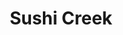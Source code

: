 ---
layout: place
title: "Sushi Creek"
permalink: /arizona/queen-creek/sushi-creek.html
stateAbbr: AZ
stateName: Arizona
cityName: Queen Creek
seo:
  name: "Sushi Creek"
  type: Restaurant
  links: null
description: "Sushi Creek serves delicious sushi in Queen Creek, Arizona. Try fresh Japanese dishes for a great dining experience. "
place_id: ChIJQ1I4SzxNKocRTf90qpVgWtQ
photos:
  - name: >-
      places/ChIJQ1I4SzxNKocRTf90qpVgWtQ/photos/AeeoHcKb6S8uk6OG6rn07W4Os55mMUXGE8kh80pVEATejJf0pJ8N8sKwCoyJJItCmnDbV0zxKbQpn0lNeXG7WeR53wIZwsG8v28fkR9wTxCcBQdBmWM5m3mKgzrK5NxNKk_Do1erelSYRBSWqN9ZdJChKDmJWLZsVqSEfOAdcI_-pJ-UqQr2-hupMdrdGrj3ShCVVUgBg4_5FHp_h-c2zXpA33c4igylWprc4mgPs-gSzCop5vriqghtS06oL_ilPEjJRF-lYRxBGEUjAX-3dQxIYeJSCBtidr6vlinD58Kk-saZBqzKtKNBfYybGkUp_RI_LF4y-6aoqNOiA8ka3R5BDcg2iTsOAAl_t3uGJLmHRvx--NhZR8t1fJMvMosg78ndK8T4pFElxBp8R7j8fMBi6k9NL7Vz8X_GGawtw19a_sG3578
    widthPx: 3699
    heightPx: 2774
    authorAttributions:
      - displayName: Conrad M
        uri: https://maps.google.com/maps/contrib/106771368853613295067
        photoUri: >-
          https://lh3.googleusercontent.com/a-/ALV-UjWkzEAm0nVkFVu4bB0TPxTLnfJbrUu5nZM3zhwCKzeaTtgskxIb=s100-p-k-no-mo
    flagContentUri: >-
      https://www.google.com/local/imagery/report/?cb_client=maps_api_places.places_api&image_key=!1e10!2sCIHM0ogKEICAgIDekNHo5AE&hl=en-US
    googleMapsUri: >-
      https://www.google.com/maps/place//data=!3m4!1e2!3m2!1sCIHM0ogKEICAgIDekNHo5AE!2e10!4m2!3m1!1s0x872a4d3c4b385243:0xd45a6095aa74ff4d
  - name: >-
      places/ChIJQ1I4SzxNKocRTf90qpVgWtQ/photos/AeeoHcJIdfzXZ4XVh3NxwTPO5-Y_WhRiBazxwWv94a_GVOTMMC3S0chmUHAGrglddLz9Cn_vrdxv_epgwVOZ_cQg38fEkIoIi7M3aAUHAHj6EigIsWfurhlBKFs4K_ZTYfW7ZE4No7hYt5FRkJ1nFH92bKVASHfnoUQNfSsfak3jNg9lncS7Y7VkW0i_W4_p87J8K-BHl0h-JjPnFV3NK2Av1eUT7JAQCg4ayeobn1tr14PJRrwqJ9WRZKDXfhyjNiQbMFAy5h8W3uoCHcXjWXzYWiv4mZyo_sX2ur_HxiOziOqdtNlO1AeSLfDyLZ09jvy5mC63Goo5iXNgnJqTQlwNTsFPNQfXLaN1z3pNFOIyRHTvShfJzMcwPr96rBGQt_BU4ouU3zvQmvYwCMLzaGbhrKzrOPUcufIHLda_sRFw0SFSm-4C
    widthPx: 4800
    heightPx: 2700
    authorAttributions:
      - displayName: Ashley N
        uri: https://maps.google.com/maps/contrib/108003460419012834556
        photoUri: >-
          https://lh3.googleusercontent.com/a-/ALV-UjUJp4nUhdBW0ySgNDnyrytxhVmkGLdUUKbOItRkPxiE9G61NvHo0w=s100-p-k-no-mo
    flagContentUri: >-
      https://www.google.com/local/imagery/report/?cb_client=maps_api_places.places_api&image_key=!1e10!2sCIHM0ogKEICAgIDEgsbTugE&hl=en-US
    googleMapsUri: >-
      https://www.google.com/maps/place//data=!3m4!1e2!3m2!1sCIHM0ogKEICAgIDEgsbTugE!2e10!4m2!3m1!1s0x872a4d3c4b385243:0xd45a6095aa74ff4d
  - name: >-
      places/ChIJQ1I4SzxNKocRTf90qpVgWtQ/photos/AeeoHcKoES0imUs5euw-EFnIxTW-ht9dOSBpI51n7XGwIF9x_j3BULp1jQp0J_QFebWhFOr3DWwXjU2JmH9wRCawFT4I6Jh2EFXV5Tp9jJBsGPdgBP6LbpF0AguZdNNhDD2iX3Bl0IuJsIeiZvDcBxL9V3lL-qso9PedtwVI-AFDUCUVdC8AQZb06u8qAGKHNVNkb9t9lOYcdfgO1rRrtzydDJ4yZtY9tGiAIvxKD0KCQDEcHdd7TC0S7iqlvTuDOC_1oHs-d-n2bsrmgXqOQHhNacv1Eb_m2FUScvH0hOVQ8fr8CZSa0UFJ8geIL-VtnkbF4WSBURh-ELGWa8qcULrouwDxNZwRaiXUscuwsbUTxpNYhL7oI3Uq0Wo409Whe0PKRvFa1TZwbsgtUTGJbs0bok5jYOhmb4MqzvFdRko4gIVTnz2y
    widthPx: 4032
    heightPx: 3024
    authorAttributions:
      - displayName: David Fagan
        uri: https://maps.google.com/maps/contrib/106906094790833888709
        photoUri: >-
          https://lh3.googleusercontent.com/a-/ALV-UjVNYkXDxb0GkvOHS21_P4Bf77CzkhaaFAp06cU3oP7f5-spqYKh=s100-p-k-no-mo
    flagContentUri: >-
      https://www.google.com/local/imagery/report/?cb_client=maps_api_places.places_api&image_key=!1e10!2sCIHM0ogKEICAgIDDgrCCuQE&hl=en-US
    googleMapsUri: >-
      https://www.google.com/maps/place//data=!3m4!1e2!3m2!1sCIHM0ogKEICAgIDDgrCCuQE!2e10!4m2!3m1!1s0x872a4d3c4b385243:0xd45a6095aa74ff4d
  - name: >-
      places/ChIJQ1I4SzxNKocRTf90qpVgWtQ/photos/AeeoHcIkkavMfGvZ5OwEiSp3WVE5_dnUWCBwlVYnvvNZ-Eg8cZwZwy_HADT33DpNxzcmyTlWZqXHVScnsGi8jTwJRgOPW--CFA-fe44xSCd7RBoa4mlVZ6Aw0vIyi6mAlMW8bvpv5IHS918mq2-La9_WGahBiaQ47m3E90EB2afnsHzN6Anqyc8xuCeviYIJFRn_Sw_hBv5mM5ugDy34dcQyE6wqBU2HoyLkLmet9tsNoAMUqkFjUqMDf-V4azTwNpBgU63HmtZGOCzT0boEqkSq-IaloLDPvlEWzUsz-T6wXoDzdf-FOrzlQVzCyORq418oDzmKcgUofmGTX-lEJSYAEu7aTjtKbKwfa42TsjbeDfnLiyYSthhgaxcTOuDuXdH6PubMnesSPISfBz394asqWEjJMJXVdKvQW9aG0PLqAAI
    widthPx: 3000
    heightPx: 4000
    authorAttributions:
      - displayName: Isis Bluu
        uri: https://maps.google.com/maps/contrib/117813178572818090738
        photoUri: >-
          https://lh3.googleusercontent.com/a-/ALV-UjU-zI4eWQhHTUE6MKLiXkvlLxxH338FPt0cmOxBJbq7iLz4OnfHNA=s100-p-k-no-mo
    flagContentUri: >-
      https://www.google.com/local/imagery/report/?cb_client=maps_api_places.places_api&image_key=!1e10!2sCIHM0ogKEICAgIDvubGHWA&hl=en-US
    googleMapsUri: >-
      https://www.google.com/maps/place//data=!3m4!1e2!3m2!1sCIHM0ogKEICAgIDvubGHWA!2e10!4m2!3m1!1s0x872a4d3c4b385243:0xd45a6095aa74ff4d
  - name: >-
      places/ChIJQ1I4SzxNKocRTf90qpVgWtQ/photos/AeeoHcKDYvEmC6maTF_JJqclcHdsAN_IVOvGIS_OZ6XJex4MIZD2Ym3S22W1YLx13rDfagjbo46RkYv3x3OjAowCOQ2FZlJblxv_sqkJVFAe-DgrPFj7HMKsCZ_yN-vJPZu24qRQ0EFHSiIieohdquJnlb2fQxHX9d0RwRWKZIiWRJUS9m27pWNDmTWI8DGVIIiTAYupxEt9JIJtwbYfVpWU7nhLDZaHuKFeaoUeBhvL7sDCV37kJLq0D8zwcRClmHf7sirTMUj0sq7kSwt6zSf-pgjin3NYqo8p5yIrwncUgwABNLhZPcDYL4wS_Zv9uyhXon0QY7ua9s66Z4tdzSZZVnoDWAt2cc2tokGmoj8wg0xc1_9Pvb4vzco65H8gN_tyk6BMraHCXt1r0j0j6hX8X3loWHo55jg1R9WYcQ3OclZAAw
    widthPx: 4032
    heightPx: 2268
    authorAttributions:
      - displayName: Ken Tracy
        uri: https://maps.google.com/maps/contrib/115223148980387322823
        photoUri: >-
          https://lh3.googleusercontent.com/a-/ALV-UjUrXPOVGyL1IJCutSfqzwQ4st5AMMaXyfnNM6i3_Vx3JWH-pbtofg=s100-p-k-no-mo
    flagContentUri: >-
      https://www.google.com/local/imagery/report/?cb_client=maps_api_places.places_api&image_key=!1e10!2sCIHM0ogKEICAgMCIsoy8Pg&hl=en-US
    googleMapsUri: >-
      https://www.google.com/maps/place//data=!3m4!1e2!3m2!1sCIHM0ogKEICAgMCIsoy8Pg!2e10!4m2!3m1!1s0x872a4d3c4b385243:0xd45a6095aa74ff4d
  - name: >-
      places/ChIJQ1I4SzxNKocRTf90qpVgWtQ/photos/AeeoHcJcqguNnqg__wA_vfV134iN39D3I12s4d2DAMb6FIjC5g3fw-Ieh_pbMhnw6cNUONR2To6Rqbd5TNjdn1Ia0rL1wG9lNdMtU25cUfr59rMMP4rc45EyRDvJGyqW_8xh4kkivCI3E7wFKYP6Keiv8QoeRXaYpA8aNNcWoaAv_Ju7Y0bmipjlnm0LKSQvOR7C-zT_F4BH23bGbTUDXJKQel7q_8wmP9H6fNWLH-3BegMtDRYClv8YKYHhnXJ-LjwxOkQitWRiJ4xwnL3CpMwZnmBC5NYlVafYgCCZ478BUa7lL4luNz0U8MvTa2MWK1XAVrVevnnDM4Ok5dXtEp9JwUwCEjh5PfW7ogFPJUTYPnzCmi5O75zFKCg51UMOyFvZAXN0quTtG6bFjtAs-GIlEvC2PQ0uGJyRRufFF8TYovnTqNw
    widthPx: 4800
    heightPx: 2700
    authorAttributions:
      - displayName: Jenea Tanberg
        uri: https://maps.google.com/maps/contrib/102193660657928934731
        photoUri: >-
          https://lh3.googleusercontent.com/a/ACg8ocKbyWnDEtXhP4XbKpZAAaqym_BnmMNO2IKvmcQRhjtA2wa6-Q=s100-p-k-no-mo
    flagContentUri: >-
      https://www.google.com/local/imagery/report/?cb_client=maps_api_places.places_api&image_key=!1e10!2sCIHM0ogKEICAgICkwu-3mgE&hl=en-US
    googleMapsUri: >-
      https://www.google.com/maps/place//data=!3m4!1e2!3m2!1sCIHM0ogKEICAgICkwu-3mgE!2e10!4m2!3m1!1s0x872a4d3c4b385243:0xd45a6095aa74ff4d
  - name: >-
      places/ChIJQ1I4SzxNKocRTf90qpVgWtQ/photos/AeeoHcIE3Si_QzM9GO0tDVxs166qUG9uQPyGh74ss7xoYstPWtaX1Wgxs2Y2eMx0DFnifq4Gm9lwZCtMX1QlvpMXQ1MWttHROGzJdbJOvYM-hLQaGcftQw3cMYvAWPhL30QNOTpTnegyIcgmrefYqk6gmYCyjAvNylzsJ5pQjw5larW6fQVGMbWSbzhYYzWY3Q0tNlCMGmm-zjXq-Bw-sQNVpghoV-vVAeogEFKMcMnDN71VkUA2HRdmOP5o6qWF1epQCrs1gjpe-74_q8c9_gLQxU7ftunrL99pFWuq-nymOEjig1Dp1xotk4lJK2hRqCzx1dS3atYCREUUy8ElC5WjNBSRoZCri6q05AiFxfkeO6kE7-Vnte6WGYLVU9vnfw_Kj5u3C61R4ZZxOSv-pFYUGh9_2u7jVjHHr-4uLUQMjhhkGg
    widthPx: 3000
    heightPx: 4000
    authorAttributions:
      - displayName: Steve Coates
        uri: https://maps.google.com/maps/contrib/115157536534424345301
        photoUri: >-
          https://lh3.googleusercontent.com/a-/ALV-UjV1UOlBWYmfJIzb-wQW6cEPQz94mMabR-QoTfUV7cbZV94KpdktDA=s100-p-k-no-mo
    flagContentUri: >-
      https://www.google.com/local/imagery/report/?cb_client=maps_api_places.places_api&image_key=!1e10!2sCIHM0ogKEICAgIDJytPBFQ&hl=en-US
    googleMapsUri: >-
      https://www.google.com/maps/place//data=!3m4!1e2!3m2!1sCIHM0ogKEICAgIDJytPBFQ!2e10!4m2!3m1!1s0x872a4d3c4b385243:0xd45a6095aa74ff4d
  - name: >-
      places/ChIJQ1I4SzxNKocRTf90qpVgWtQ/photos/AeeoHcKv_JPJce_Jza-W6KFACRHK3WmrnWH1tE_XXzCjNgdwU2vFDKXzNDb6z3FLrC7VCuBHyEUoCil_bScwzp21JHBbJ1wmaf7OPqJ7Sv_nttXVWJy-zUppXPTFawA2lRNNffxQV04cxMuMwzzlvTLS-dWuSHm5Ndmn9cCBzmGahkb8cmCQlGZm0pQGPXMzvef-qeqHL9FUg-19xGn2mLOIVQ8GBiRT1fioY_OEZB1vDNdBG6xvTcwPUy7NK0wAhgVYaCgDe_P3pPDt5nDPFl6RNcwWWXOJmNK45U-oxg4lPuxEjiCMhWLlxCiJXf8x1WBufVd47jbYukVqnZUMRXuyPpYyqd9EW642oRa1GyZGc9UVK7Ou8OnPvPJd-tbBN-d-HJBSXC16Ob_r6cbucI4z75THVIMJNvOajV7BfNG8E09tjra4
    widthPx: 3000
    heightPx: 4000
    authorAttributions:
      - displayName: LANA
        uri: https://maps.google.com/maps/contrib/117132820623832842483
        photoUri: >-
          https://lh3.googleusercontent.com/a-/ALV-UjUr8KzsajkC1D4hv0Q3X9Ez95WJzpao8xW8l3wbOU5B5WJ6NOuw9A=s100-p-k-no-mo
    flagContentUri: >-
      https://www.google.com/local/imagery/report/?cb_client=maps_api_places.places_api&image_key=!1e10!2sCIHM0ogKEICAgICP0p7a7AE&hl=en-US
    googleMapsUri: >-
      https://www.google.com/maps/place//data=!3m4!1e2!3m2!1sCIHM0ogKEICAgICP0p7a7AE!2e10!4m2!3m1!1s0x872a4d3c4b385243:0xd45a6095aa74ff4d
  - name: >-
      places/ChIJQ1I4SzxNKocRTf90qpVgWtQ/photos/AeeoHcJTVwVon0S3yYrcifoPHdiVPNoXVGuDsttnOHpLNqyW-XWP58wb4-wVXFAxl3oOoUMXHlVLpsMJa2dDVQU0rfRTVPZ4jad-wEFYhZ8vknBoFV0sMcBgE8xxa0N45I4Hj4AcVMMdl8NYSI2CleAj0ITTENlV3-THZKkz8h1V_AaNtTUU8sn7nlz3H6tWsoY67ns8SxIfokn1Iny6k1x2i-h6t4eINr3UeCkrQNpNxhUpgLl-5iATvpJmksmGx4O8kYDDPKWLnvkbCNw6tb0QfwKe0EP2RsjizJG7rFmCGpLwib-ChYB0LUBX6wF0qSYr4OXe-A6lczCAgaO67pHQJ8D9ljNgUBzu0FHrJFOqZtn6lUtDqBG2f-fdT4SK6rHKz70BmGphsQ9OTWgeDkGdfd7cHRwbdBV8-3lcL5dm2CSZyw
    widthPx: 3024
    heightPx: 4032
    authorAttributions:
      - displayName: M. Mason
        uri: https://maps.google.com/maps/contrib/113702931575918732836
        photoUri: >-
          https://lh3.googleusercontent.com/a-/ALV-UjWB5CN4HETeza_-Ax_Qd1jS2onSJkx1KLz1Y7hVVBSvlo8QW_ce=s100-p-k-no-mo
    flagContentUri: >-
      https://www.google.com/local/imagery/report/?cb_client=maps_api_places.places_api&image_key=!1e10!2sCIHM0ogKEICAgMCwma-TFw&hl=en-US
    googleMapsUri: >-
      https://www.google.com/maps/place//data=!3m4!1e2!3m2!1sCIHM0ogKEICAgMCwma-TFw!2e10!4m2!3m1!1s0x872a4d3c4b385243:0xd45a6095aa74ff4d
  - name: >-
      places/ChIJQ1I4SzxNKocRTf90qpVgWtQ/photos/AeeoHcL-rW38osSWzMBUYZJiu51_G3LAfo9DPCMB2bje-BI0Iziekx8QW9_wvumESf-5jFnFP-pSGewadzifRBrzGrBE-Z6t_JokBa932XFNztdXZZxynE39XoHXT_Sbh4tSGqZlkQ4fQ7LeM-mHXpQWhu2gGsdZsz9_zeA38MuF_hI4CEK1i0WHzwvEgI_KOX8lmVe4p3KC8RgdD1TCtyukiXst3tyrgXFCAx26qYFApW7Xn0_dWTFw3avgDpoB3aXpiZH6wYKKKCBTTLtenqGCfvpPu4knfEszgY9KoUBeEdAf9CoRmBljfUqXnDwLkrgg4AF49TnflzhBglosyCiwLrziogcXcP7q4ovfnVYOWyWc6TgF9kzjqam_yeNeOBrZhTjMavmUl4eM5tOe6CI7NEAGxnrtbyj8QLNuc8UzDBw
    widthPx: 4000
    heightPx: 3000
    authorAttributions:
      - displayName: LANA
        uri: https://maps.google.com/maps/contrib/117132820623832842483
        photoUri: >-
          https://lh3.googleusercontent.com/a-/ALV-UjUr8KzsajkC1D4hv0Q3X9Ez95WJzpao8xW8l3wbOU5B5WJ6NOuw9A=s100-p-k-no-mo
    flagContentUri: >-
      https://www.google.com/local/imagery/report/?cb_client=maps_api_places.places_api&image_key=!1e10!2sCIHM0ogKEICAgICP0p7afA&hl=en-US
    googleMapsUri: >-
      https://www.google.com/maps/place//data=!3m4!1e2!3m2!1sCIHM0ogKEICAgICP0p7afA!2e10!4m2!3m1!1s0x872a4d3c4b385243:0xd45a6095aa74ff4d
address: '21805 S Ellsworth Rd #103, Queen Creek, AZ 85142, USA'
street: '21805 S Ellsworth Rd #103'
city: Queen Creek
state: AZ
zip: '85142'
country: USA
neighborhood: Queen Creek Village Center
latitude: '33.250040'
longitude: '-111.632730'
accessibility_options:
  wheelchairAccessibleParking: true
  wheelchairAccessibleEntrance: true
  wheelchairAccessibleRestroom: true
  wheelchairAccessibleSeating: true
business_status: OPERATIONAL
name: Sushi Creek
google_maps_links:
  directionsUri: >-
    https://www.google.com/maps/dir//''/data=!4m7!4m6!1m1!4e2!1m2!1m1!1s0x872a4d3c4b385243:0xd45a6095aa74ff4d!3e0
  placeUri: https://maps.google.com/?cid=15301648879870869325
  writeAReviewUri: >-
    https://www.google.com/maps/place//data=!4m3!3m2!1s0x872a4d3c4b385243:0xd45a6095aa74ff4d!12e1
  reviewsUri: >-
    https://www.google.com/maps/place//data=!4m4!3m3!1s0x872a4d3c4b385243:0xd45a6095aa74ff4d!9m1!1b1
  photosUri: >-
    https://www.google.com/maps/place//data=!4m3!3m2!1s0x872a4d3c4b385243:0xd45a6095aa74ff4d!10e5
primary_type: Sushi Restaurant
opening_hours:
  regular:
    - 'Monday: 11:30 AM – 9:00 PM'
    - 'Tuesday: 11:30 AM – 9:00 PM'
    - 'Wednesday: 11:30 AM – 9:00 PM'
    - 'Thursday: 11:30 AM – 9:00 PM'
    - 'Friday: 11:30 AM – 10:00 PM'
    - 'Saturday: 11:30 AM – 10:00 PM'
    - 'Sunday: 11:30 AM – 8:00 PM'
  current:
    - 'Monday: 11:30 AM – 9:00 PM'
    - 'Tuesday: 11:30 AM – 9:00 PM'
    - 'Wednesday: 11:30 AM – 9:00 PM'
    - 'Thursday: 11:30 AM – 9:00 PM'
    - 'Friday: 11:30 AM – 10:00 PM'
    - 'Saturday: 11:30 AM – 10:00 PM'
    - 'Sunday: 11:30 AM – 8:00 PM'
secondary_opening_hours:
  regular:
    weekdayDescriptions: null
    type: null
  current:
    weekdayDescriptions: null
    type: null
phone: (480) 677-4333
price_level: PRICE_LEVEL_MODERATE
price_range: $20 &ndash; $30
rating: '4.1'
rating_count: 0
website: null
reviews: null
parking_options: null
payment_options: null
allow_dogs: null
curbside_pickup: null
delivery: null
dine_in: null
good_for_children: null
good_for_groups: null
good_for_sports: null
live_music: null
menu_for_children: null
outdoor_seating: null
reservable: null
restroom: null
serves_beer: null
serves_breakfast: null
serves_brunch: null
serves_cocktails: null
serves_coffee: null
serves_dinner: null
serves_dessert: null
serves_lunch: null
serves_vegetarian_food: null
serves_wine: null
takeout: null
update_category: essentials
summary: null

---